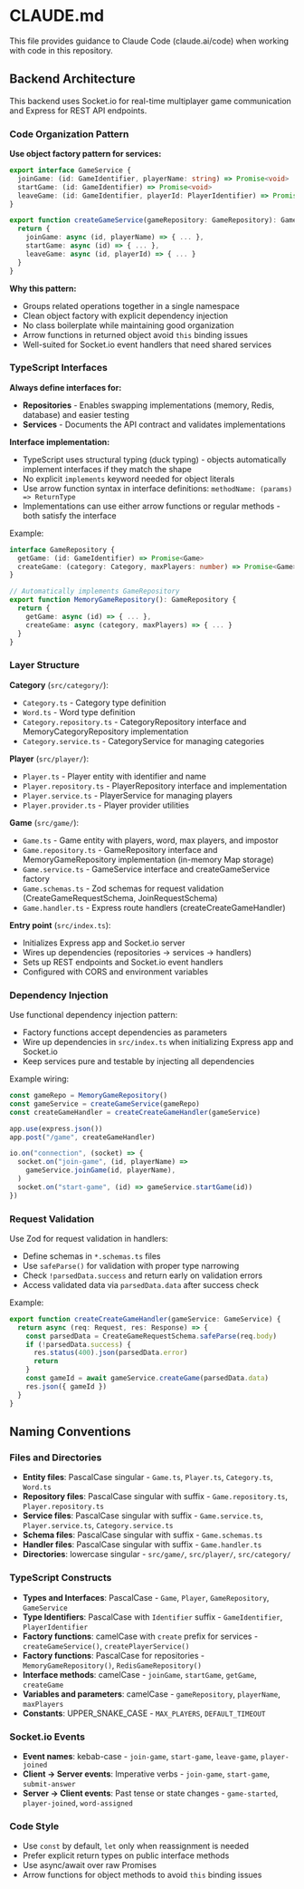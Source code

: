 # CLAUDE.md

This file provides guidance to Claude Code (claude.ai/code) when working with code in this repository.

## Backend Architecture

This backend uses Socket.io for real-time multiplayer game communication and Express for REST API endpoints.

### Code Organization Pattern

**Use object factory pattern for services:**

```typescript
export interface GameService {
  joinGame: (id: GameIdentifier, playerName: string) => Promise<void>
  startGame: (id: GameIdentifier) => Promise<void>
  leaveGame: (id: GameIdentifier, playerId: PlayerIdentifier) => Promise<void>
}

export function createGameService(gameRepository: GameRepository): GameService {
  return {
    joinGame: async (id, playerName) => { ... },
    startGame: async (id) => { ... },
    leaveGame: async (id, playerId) => { ... }
  }
}
```

**Why this pattern:**

- Groups related operations together in a single namespace
- Clean object factory with explicit dependency injection
- No class boilerplate while maintaining good organization
- Arrow functions in returned object avoid `this` binding issues
- Well-suited for Socket.io event handlers that need shared services

### TypeScript Interfaces

**Always define interfaces for:**

- **Repositories** - Enables swapping implementations (memory, Redis, database) and easier testing
- **Services** - Documents the API contract and validates implementations

**Interface implementation:**

- TypeScript uses structural typing (duck typing) - objects automatically implement interfaces if they match the shape
- No explicit `implements` keyword needed for object literals
- Use arrow function syntax in interface definitions: `methodName: (params) => ReturnType`
- Implementations can use either arrow functions or regular methods - both satisfy the interface

Example:

```typescript
interface GameRepository {
  getGame: (id: GameIdentifier) => Promise<Game>
  createGame: (category: Category, maxPlayers: number) => Promise<Game>
}

// Automatically implements GameRepository
export function MemoryGameRepository(): GameRepository {
  return {
    getGame: async (id) => { ... },
    createGame: async (category, maxPlayers) => { ... }
  }
}
```

### Layer Structure

**Category** (`src/category/`):
- `Category.ts` - Category type definition
- `Word.ts` - Word type definition
- `Category.repository.ts` - CategoryRepository interface and MemoryCategoryRepository implementation
- `Category.service.ts` - CategoryService for managing categories

**Player** (`src/player/`):
- `Player.ts` - Player entity with identifier and name
- `Player.repository.ts` - PlayerRepository interface and implementation
- `Player.service.ts` - PlayerService for managing players
- `Player.provider.ts` - Player provider utilities

**Game** (`src/game/`):
- `Game.ts` - Game entity with players, word, max players, and impostor
- `Game.repository.ts` - GameRepository interface and MemoryGameRepository implementation (in-memory Map storage)
- `Game.service.ts` - GameService interface and createGameService factory
- `Game.schemas.ts` - Zod schemas for request validation (CreateGameRequestSchema, JoinRequestSchema)
- `Game.handler.ts` - Express route handlers (createCreateGameHandler)

**Entry point** (`src/index.ts`):
- Initializes Express app and Socket.io server
- Wires up dependencies (repositories → services → handlers)
- Sets up REST endpoints and Socket.io event handlers
- Configured with CORS and environment variables

### Dependency Injection

Use functional dependency injection pattern:

- Factory functions accept dependencies as parameters
- Wire up dependencies in `src/index.ts` when initializing Express app and Socket.io
- Keep services pure and testable by injecting all dependencies

Example wiring:

```typescript
const gameRepo = MemoryGameRepository()
const gameService = createGameService(gameRepo)
const createGameHandler = createCreateGameHandler(gameService)

app.use(express.json())
app.post("/game", createGameHandler)

io.on("connection", (socket) => {
  socket.on("join-game", (id, playerName) =>
    gameService.joinGame(id, playerName),
  )
  socket.on("start-game", (id) => gameService.startGame(id))
})
```

### Request Validation

Use Zod for request validation in handlers:

- Define schemas in `*.schemas.ts` files
- Use `safeParse()` for validation with proper type narrowing
- Check `!parsedData.success` and return early on validation errors
- Access validated data via `parsedData.data` after success check

Example:

```typescript
export function createCreateGameHandler(gameService: GameService) {
  return async (req: Request, res: Response) => {
    const parsedData = CreateGameRequestSchema.safeParse(req.body)
    if (!parsedData.success) {
      res.status(400).json(parsedData.error)
      return
    }
    const gameId = await gameService.createGame(parsedData.data)
    res.json({ gameId })
  }
}
```

## Naming Conventions

### Files and Directories

- **Entity files**: PascalCase singular - `Game.ts`, `Player.ts`, `Category.ts`, `Word.ts`
- **Repository files**: PascalCase singular with suffix - `Game.repository.ts`, `Player.repository.ts`
- **Service files**: PascalCase singular with suffix - `Game.service.ts`, `Player.service.ts`, `Category.service.ts`
- **Schema files**: PascalCase singular with suffix - `Game.schemas.ts`
- **Handler files**: PascalCase singular with suffix - `Game.handler.ts`
- **Directories**: lowercase singular - `src/game/`, `src/player/`, `src/category/`

### TypeScript Constructs

- **Types and Interfaces**: PascalCase - `Game`, `Player`, `GameRepository`, `GameService`
- **Type Identifiers**: PascalCase with `Identifier` suffix - `GameIdentifier`, `PlayerIdentifier`
- **Factory functions**: camelCase with `create` prefix for services - `createGameService()`, `createPlayerService()`
- **Factory functions**: PascalCase for repositories - `MemoryGameRepository()`, `RedisGameRepository()`
- **Interface methods**: camelCase - `joinGame`, `startGame`, `getGame`, `createGame`
- **Variables and parameters**: camelCase - `gameRepository`, `playerName`, `maxPlayers`
- **Constants**: UPPER_SNAKE_CASE - `MAX_PLAYERS`, `DEFAULT_TIMEOUT`

### Socket.io Events

- **Event names**: kebab-case - `join-game`, `start-game`, `leave-game`, `player-joined`
- **Client → Server events**: Imperative verbs - `join-game`, `start-game`, `submit-answer`
- **Server → Client events**: Past tense or state changes - `game-started`, `player-joined`, `word-assigned`

### Code Style

- Use `const` by default, `let` only when reassignment is needed
- Prefer explicit return types on public interface methods
- Use async/await over raw Promises
- Arrow functions for object methods to avoid `this` binding issues
